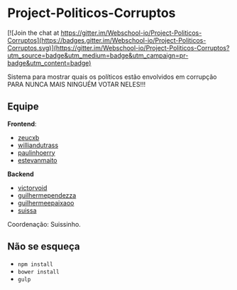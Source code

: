 # Project-Politicos-Corruptos

[![Join the chat at https://gitter.im/Webschool-io/Project-Politicos-Corruptos](https://badges.gitter.im/Webschool-io/Project-Politicos-Corruptos.svg)](https://gitter.im/Webschool-io/Project-Politicos-Corruptos?utm_source=badge&utm_medium=badge&utm_campaign=pr-badge&utm_content=badge)

Sistema para mostrar quais os políticos estão envolvidos em corrupção PARA NUNCA MAIS NINGUÉM VOTAR NELES!!!

## Equipe

**Frontend**:
- [zeucxb](https://github.com/zeucxb)
- [williandutrass](https://github.com/williandutrass)
- [paulinhoerry](https://github.com/paulinhoerry)
- [estevanmaito](https://github.com/estevanmaito)

**Backend**
- [victorvoid](https://github.com/victorvoid)
- [guilhermependezza](https://github.com/guilhermependezza)
- [guilhermeepaixaoo](https://github.com/guilhermeepaixaoo)
- [suissa](https://github.com/suissa)

Coordenação: Suissinho.

## Não se esqueça

- `npm install`
- `bower install`
- `gulp`
